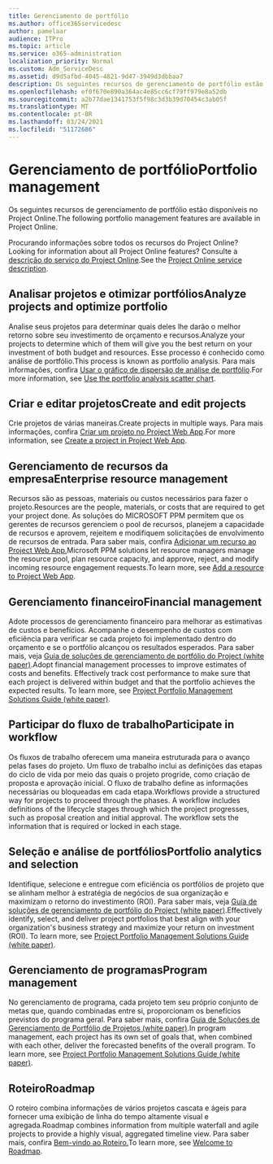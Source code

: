 ```yaml
---
title: Gerenciamento de portfólio
ms.author: office365servicedesc
author: pamelaar
audience: ITPro
ms.topic: article
ms.service: o365-administration
localization_priority: Normal
ms.custom: Adm_ServiceDesc
ms.assetid: d9d5afbd-4045-4821-9d47-3949d3dbbaa7
description: Os seguintes recursos de gerenciamento de portfólio estão disponíveis no Project Online.
ms.openlocfilehash: ef0f670e890a364ac4e85cc6cf79ff979e8a52db
ms.sourcegitcommit: a2b77dae1341753f5f98c3d3b39d70454c3ab05f
ms.translationtype: MT
ms.contentlocale: pt-BR
ms.lasthandoff: 03/24/2021
ms.locfileid: "51172686"
---
```

# <a name="portfolio-management"></a><span data-ttu-id="7e680-103">Gerenciamento de portfólio</span><span class="sxs-lookup"><span data-stu-id="7e680-103">Portfolio management</span></span>

<span data-ttu-id="7e680-104">Os seguintes recursos de gerenciamento de portfólio estão disponíveis no Project Online.</span><span class="sxs-lookup"><span data-stu-id="7e680-104">The following portfolio management features are available in Project Online.</span></span>
  
<span data-ttu-id="7e680-105">Procurando informações sobre todos os recursos do Project Online?</span><span class="sxs-lookup"><span data-stu-id="7e680-105">Looking for information about all Project Online features?</span></span> <span data-ttu-id="7e680-106">Consulte a [descrição do serviço do Project Online](project-online-service-description.md).</span><span class="sxs-lookup"><span data-stu-id="7e680-106">See the [Project Online service description](project-online-service-description.md).</span></span>
  
## <a name="analyze-projects-and-optimize-portfolio"></a><span data-ttu-id="7e680-107">Analisar projetos e otimizar portfólios</span><span class="sxs-lookup"><span data-stu-id="7e680-107">Analyze projects and optimize portfolio</span></span>

<span data-ttu-id="7e680-108">Analise seus projetos para determinar quais deles lhe darão o melhor retorno sobre seu investimento de orçamento e recursos.</span><span class="sxs-lookup"><span data-stu-id="7e680-108">Analyze your projects to determine which of them will give you the best return on your investment of both budget and resources.</span></span> <span data-ttu-id="7e680-109">Esse processo é conhecido como análise de portfólio.</span><span class="sxs-lookup"><span data-stu-id="7e680-109">This process is known as portfolio analysis.</span></span> <span data-ttu-id="7e680-110">Para mais informações, confira [Usar o gráfico de dispersão de análise de portfólio](https://go.microsoft.com/fwlink/?LinkID=823665&amp;clcid=0x409).</span><span class="sxs-lookup"><span data-stu-id="7e680-110">For more information, see [Use the portfolio analysis scatter chart](https://go.microsoft.com/fwlink/?LinkID=823665&amp;clcid=0x409).</span></span>
  
## <a name="create-and-edit-projects"></a><span data-ttu-id="7e680-111">Criar e editar projetos</span><span class="sxs-lookup"><span data-stu-id="7e680-111">Create and edit projects</span></span>

<span data-ttu-id="7e680-112">Crie projetos de várias maneiras.</span><span class="sxs-lookup"><span data-stu-id="7e680-112">Create projects in multiple ways.</span></span> <span data-ttu-id="7e680-113">Para mais informações, confira [Criar um projeto no Project Web App](https://go.microsoft.com/fwlink/?LinkID=746895&amp;clcid=0x409).</span><span class="sxs-lookup"><span data-stu-id="7e680-113">For more information, see [Create a project in Project Web App](https://go.microsoft.com/fwlink/?LinkID=746895&amp;clcid=0x409).</span></span>
  
## <a name="enterprise-resource-management"></a><span data-ttu-id="7e680-114">Gerenciamento de recursos da empresa</span><span class="sxs-lookup"><span data-stu-id="7e680-114">Enterprise resource management</span></span>

<span data-ttu-id="7e680-115">Recursos são as pessoas, materiais ou custos necessários para fazer o projeto.</span><span class="sxs-lookup"><span data-stu-id="7e680-115">Resources are the people, materials, or costs that are required to get your project done.</span></span> <span data-ttu-id="7e680-116">As soluções do MICROSOFT PPM permitem que os gerentes de recursos gerenciem o pool de recursos, planejem a capacidade de recursos e aprovem, rejeitem e modifiquem solicitações de envolvimento de recursos de entrada. Para saber mais, confira [Adicionar um recurso ao Project Web App.](https://go.microsoft.com/fwlink/p/?LinkId=271320)</span><span class="sxs-lookup"><span data-stu-id="7e680-116">Microsoft PPM solutions let resource managers manage the resource pool, plan resource capacity, and approve, reject, and modify incoming resource engagement requests.To learn more, see [Add a resource to Project Web App](https://go.microsoft.com/fwlink/p/?LinkId=271320).</span></span>
  
## <a name="financial-management"></a><span data-ttu-id="7e680-117">Gerenciamento financeiro</span><span class="sxs-lookup"><span data-stu-id="7e680-117">Financial management</span></span>

<span data-ttu-id="7e680-p105">Adote processos de gerenciamento financeiro para melhorar as estimativas de custos e benefícios. Acompanhe o desempenho de custos com eficiência para verificar se cada projeto foi implementado dentro do orçamento e se o portfólio alcançou os resultados esperados. Para saber mais, veja [Guia de soluções de gerenciamento de portfólio do Project (white paper)](/project/project-server-2013-and-2016).</span><span class="sxs-lookup"><span data-stu-id="7e680-p105">Adopt financial management processes to improve estimates of costs and benefits. Effectively track cost performance to make sure that each project is delivered within budget and that the portfolio achieves the expected results. To learn more, see [Project Portfolio Management Solutions Guide (white paper)](/project/project-server-2013-and-2016).</span></span>
  
## <a name="participate-in-workflow"></a><span data-ttu-id="7e680-121">Participar do fluxo de trabalho</span><span class="sxs-lookup"><span data-stu-id="7e680-121">Participate in workflow</span></span>

<span data-ttu-id="7e680-p106">Os fluxos de trabalho oferecem uma maneira estruturada para o avanço pelas fases do projeto. Um fluxo de trabalho inclui as definições das etapas do ciclo de vida por meio das quais o projeto progride, como criação de proposta e aprovação inicial. O fluxo de trabalho define as informações necessárias ou bloqueadas em cada etapa.</span><span class="sxs-lookup"><span data-stu-id="7e680-p106">Workflows provide a structured way for projects to proceed through the phases. A workflow includes definitions of the lifecycle stages through which the project progresses, such as proposal creation and initial approval. The workflow sets the information that is required or locked in each stage.</span></span>
  
## <a name="portfolio-analytics-and-selection"></a><span data-ttu-id="7e680-125">Seleção e análise de portfólios</span><span class="sxs-lookup"><span data-stu-id="7e680-125">Portfolio analytics and selection</span></span>

<span data-ttu-id="7e680-p107">Identifique, selecione e entregue com eficiência os portfólios de projeto que se alinham melhor à estratégia de negócios de sua organização e maximizam o retorno do investimento (ROI). Para saber mais, veja [Guia de soluções de gerenciamento de portfólio do Project (white paper)](/project/project-server-2013-and-2016).</span><span class="sxs-lookup"><span data-stu-id="7e680-p107">Effectively identify, select, and deliver project portfolios that best align with your organization's business strategy and maximize your return on investment (ROI). To learn more, see [Project Portfolio Management Solutions Guide (white paper)](/project/project-server-2013-and-2016).</span></span>
  
## <a name="program-management"></a><span data-ttu-id="7e680-128">Gerenciamento de programas</span><span class="sxs-lookup"><span data-stu-id="7e680-128">Program management</span></span>

<span data-ttu-id="7e680-p108">No gerenciamento de programa, cada projeto tem seu próprio conjunto de metas que, quando combinadas entre si, proporcionam os benefícios previstos do programa geral. Para saber mais, confira [Guia de Soluções de Gerenciamento de Portfólio de Projetos (white paper)](/project/project-server-2013-and-2016).</span><span class="sxs-lookup"><span data-stu-id="7e680-p108">In program management, each project has its own set of goals that, when combined with each other, deliver the forecasted benefits of the overall program. To learn more, see [Project Portfolio Management Solutions Guide (white paper)](/project/project-server-2013-and-2016).</span></span>
  
## <a name="roadmap"></a><span data-ttu-id="7e680-131">Roteiro</span><span class="sxs-lookup"><span data-stu-id="7e680-131">Roadmap</span></span>

<span data-ttu-id="7e680-132">O roteiro combina informações de vários projetos cascata e ágeis para fornecer uma exibição de linha do tempo altamente visual e agregada.</span><span class="sxs-lookup"><span data-stu-id="7e680-132">Roadmap combines information from multiple waterfall and agile projects to provide a highly visual, aggregated timeline view.</span></span> <span data-ttu-id="7e680-133">Para saber mais, confira [Bem-vindo ao Roteiro.](https://support.office.com/article/video-welcome-to-roadmap-57764149-51b8-468f-a50d-9ea6a4fd835a)</span><span class="sxs-lookup"><span data-stu-id="7e680-133">To learn more, see [Welcome to Roadmap](https://support.office.com/article/video-welcome-to-roadmap-57764149-51b8-468f-a50d-9ea6a4fd835a).</span></span>